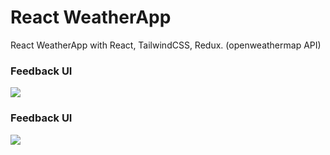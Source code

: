 # React WeatherApp
React WeatherApp with React, TailwindCSS, Redux. (openweathermap API)

### Feedback UI
![](https://i.hizliresim.com/sabbd5g.png)

### Feedback UI
![](https://i.hizliresim.com/4yfkysg.png)
